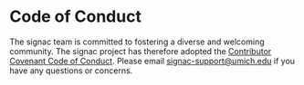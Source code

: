 # Code of Conduct

The signac team is committed to fostering a diverse and welcoming community.
The signac project has therefore adopted the [Contributor Covenant Code of Conduct](https://signac.readthedocs.io//conduct/).
Please email [signac-support@umich.edu](mailto:signac-support@umich.edu) if you have any questions or concerns.
